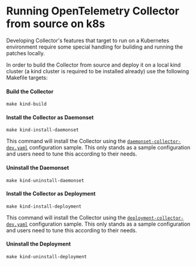 # Running OpenTelemetry Collector from source on k8s

Developing Collector's features that target to run on a Kubernetes environment require some special handling
for building and running the patches locally.


In order to build the Collector from source and deploy it on a local kind cluster
(a kind cluster is required to be installed already) use the following Makefile targets:

#### Build the Collector
`make kind-build`

#### Install the Collector as Daemonset
`make kind-install-daemonset`

This command will install the Collector using the [`daemonset-collector-dev.yaml`](./daemonset-collector-dev.yaml)
configuration sample.
This only stands as a sample configuration and users need to tune this according to their needs.

#### Uninstall the Daemonset
`make kind-uninstall-daemonset`

#### Install the Collector as Deployment
`make kind-install-deployment`

This command will install the Collector using the [`deployment-collector-dev.yaml`](./deployment-collector-dev.yaml)
configuration sample.
This only stands as a sample configuration and users need to tune this according to their needs.

#### Uninstall the Deployment
`make kind-uninstall-deployment`
